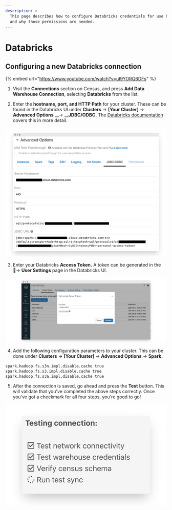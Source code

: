 ```yaml
---
description: >-
  This page describes how to configure Databricks credentials for use by Census
  and why those permissions are needed.
---
```


# Databricks

## Configuring a new Databricks connection

{% embed url="https://www.youtube.com/watch?v=uI9YORQ6DFs" %}

1. Visit the **Connections** section on Census, and press **Add Data Warehouse Connection**, selecting **Databricks** from the list.

2. Enter the **hostname, port, and HTTP Path** for your cluster. These can be found in the Databricks UI under **Clusters** → **\[Your Cluster\]** → **Advanced Options** __→ __**JDBC/ODBC.** The [Databricks documentation](https://docs.databricks.com/integrations/bi/jdbc-odbc-bi.html#workspace-cluster) covers this in more detail.

![](../.gitbook/assets/screely-1619627622845.png)

3. Enter your Databricks **Access Token.** A token can be generated in the   
👤→ **User Settings** page in the Databricks UI.

![](../.gitbook/assets/screely-1619628186696.png)

4. Add the following configuration parameters to your cluster. This can be done under **Clusters** → **\[Your Cluster\]** → **Advanced Options** _→_ **Spark.**

```text
spark.hadoop.fs.s3n.impl.disable.cache true
spark.hadoop.fs.s3.impl.disable.cache true
spark.hadoop.fs.s3a.impl.disable.cache true
```

5. After the connection is saved, go ahead and press the **Test** button. This will validate that you've completed the above steps correctly. Once you've got a checkmark for all four steps, you're good to go!

![](../.gitbook/assets/screely-1619628263455.png)



